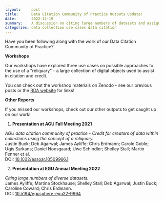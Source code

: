 ```yaml
---
layout:     post
title:      Data Citation Community of Practice Outputs Update!
date:       2022-12-19
summary:    A discussion on citing large numbers of datasets and assigning credit properly
categories: data collection use cases data citation
---
```


Have you been following along with the work of our Data Citation Community of Practice?

**Workshops**

Our workshops have explored three use cases on possible approaches to the use of a "reliquary" - a large collection of digital objects used to assist in citation and credit.

You can check out the workshop materials on Zenodo - see our previous posts or the [RDA website](https://www.rd-alliance.org/complex-data-citations-formulating-community-recommendation) for links!

**Other Reports**

If you missed our workshops, check out our other outputs to get caught up on our work!
1. **Presentation at AGU Fall Meeting 2021**

_AGU data citation community of practice - Credit for creators of data within collections using the concept of a reliquary._  
Justin Buck; Deb Agarwal; James Ayliffe; Chris Erdmann; Carole Goble; Ugis Sarkans; Daniel Noesgaard; Uwe Schindler; Shelley Stall; Martin Fenner et al.  
DOI: [10.1002/essoar.10509966.1](https://dx.doi.org/10.1002/essoar.10509966.1)

2. **Presentation at EGU Annual Meeting 2022**

_Citing large numbers of diverse datasets._  
James Ayliffe; Martina Stockhause; Shelley Stall; Deb Agarwal; Justin Buck; Caroline Coward; Chris Erdmann.  
DOI: [10.5194/egusphere-egu22-9964](https://doi.org/10.5194/egusphere-egu22-9964)
